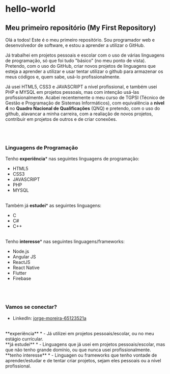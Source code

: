 # hello-world
## Meu primeiro repositório (My First Repository)

Olá a todos! Este é o meu primeiro repositório. Sou programador web e desenvolvedor de software, e estou a aprender a utilizar o GitHub.

Já trabalhei em projetos pessoais e escolar com o uso de várias linguagens de programação, só que foi tudo "básico" (no meu ponto de vista). Pretendo, com o uso do GitHub, criar novos projetos de linguagens que esteja a aprender a utilizar e usar tentar utilizar o github para armazenar os meus códigos e, quem sabe, usá-lo profissionalmente.

Já usei HTML5, CSS3 e JAVASCRIPT a nível profissional, e também usei PHP e MYSQL em projetos pessoais, mas com intenção usá-las profissionalmente. Acabei recentemente o meu curso de TGPSI (Técnico de Gestão e Programação de Sistemas Informáticos), com equivalência a **nível 4** no **Quadro Nacional de Qualificações** (QNQ) e pretendo, com o uso do github, alavancar a minha carreira, com a realiação de novos projetos, contribuir em projetos de outros e de criar conexões.

<br><br>

### Linguagens de Programação
Tenho **experiência*** nas seguintes linguagens de programação:
* HTML5
* CSS3
* JAVASCRIPT
* PHP
* MYSQL

<br> Também já **estudei*** as seguintes linguagens:
* C
* C#
* C++

<br> Tenho **interesse*** nas seguintes linguagens/frameworks:
* Node.js
* Angular JS
* ReactJS
* React Native
* Flutter
* Firebase

<br><br>

### Vamos se conectar?
- LinkedIn: [jorge-moreira-65123521a](https://www.linkedin.com/in/jorge-moreira-65123521a/)
<br>
**experiência** *     - Já utilizei em projetos pessoais/escolar, ou no meu estágio currícular.                                                                <br>
**já estudei** *      - Linguagens que já usei em projetos pessoais/escolar, mas que não tenho grande domínio, ou que nunca usei profissionalmente.            <br>
**tenho interesse** * - Linguagen ou frameworks que tenho vontade de aprender/estudar e de tentar criar projetos, sejam eles pessoais ou a nível profissional. <br>
